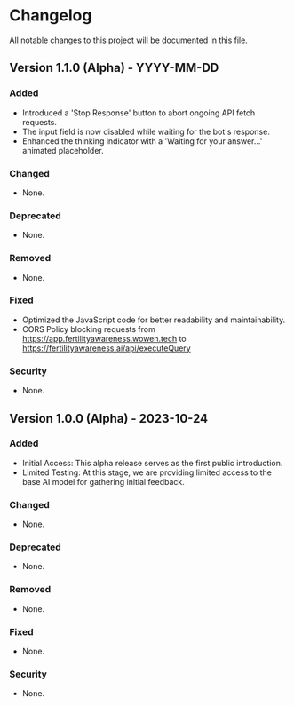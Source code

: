 # Changelog

All notable changes to this project will be documented in this file.

## Version 1.1.0 (Alpha) - YYYY-MM-DD

### Added
- Introduced a 'Stop Response' button to abort ongoing API fetch requests.
- The input field is now disabled while waiting for the bot's response.
- Enhanced the thinking indicator with a 'Waiting for your answer...' animated placeholder.

### Changed
- None.

### Deprecated
- None.

### Removed
- None.

### Fixed
- Optimized the JavaScript code for better readability and maintainability.
- CORS Policy blocking requests from https://app.fertilityawareness.wowen.tech to https://fertilityawareness.ai/api/executeQuery

### Security
- None.

## Version 1.0.0 (Alpha) - 2023-10-24

### Added
- Initial Access: This alpha release serves as the first public introduction.
- Limited Testing: At this stage, we are providing limited access to the base AI model for gathering initial feedback.

### Changed
- None.

### Deprecated
- None.

### Removed
- None.

### Fixed
- None.

### Security
- None.


